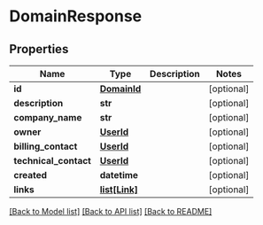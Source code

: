 # DomainResponse


## Properties
Name | Type | Description | Notes
------------ | ------------- | ------------- | -------------
**id** | [**DomainId**](DomainId.md) |  | [optional] 
**description** | **str** |  | [optional] 
**company_name** | **str** |  | [optional] 
**owner** | [**UserId**](UserId.md) |  | [optional] 
**billing_contact** | [**UserId**](UserId.md) |  | [optional] 
**technical_contact** | [**UserId**](UserId.md) |  | [optional] 
**created** | **datetime** |  | [optional] 
**links** | [**list[Link]**](Link.md) |  | [optional] 

[[Back to Model list]](../README.md#documentation-for-models) [[Back to API list]](../README.md#documentation-for-api-endpoints) [[Back to README]](../README.md)


